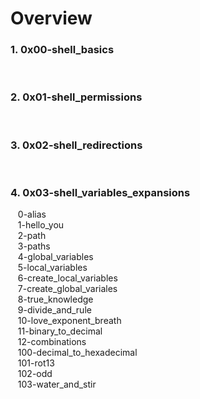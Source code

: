 <a></a><h1>Overview</h1>
<h3>1. 0x00-shell_basics</h3><br>
<h3>2. 0x01-shell_permissions</h3><br>
<h3>3. 0x02-shell_redirections</h3><br>
<h3>4. 0x03-shell_variables_expansions</h3>
    &nbsp;&nbsp;&nbsp;0-alias<br>
    &nbsp;&nbsp;&nbsp;1-hello_you<br>
    &nbsp;&nbsp;&nbsp;2-path<br>
    &nbsp;&nbsp;&nbsp;3-paths<br>
    &nbsp;&nbsp;&nbsp;4-global_variables<br>
    &nbsp;&nbsp;&nbsp;5-local_variables<br>
    &nbsp;&nbsp;&nbsp;6-create_local_variables<br>
    &nbsp;&nbsp;&nbsp;7-create_global_variales<br>
    &nbsp;&nbsp;&nbsp;8-true_knowledge<br>
    &nbsp;&nbsp;&nbsp;9-divide_and_rule<br>
    &nbsp;&nbsp;&nbsp;10-love_exponent_breath<br>
    &nbsp;&nbsp;&nbsp;11-binary_to_decimal<br>
    &nbsp;&nbsp;&nbsp;12-combinations<br>
    &nbsp;&nbsp;&nbsp;100-decimal_to_hexadecimal<br>
    &nbsp;&nbsp;&nbsp;101-rot13<br>
    &nbsp;&nbsp;&nbsp;102-odd<br>
    &nbsp;&nbsp;&nbsp;103-water_and_stir<br>
  
